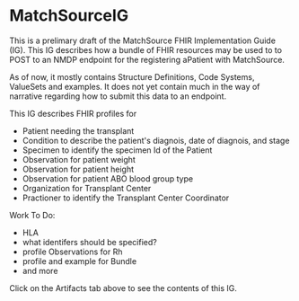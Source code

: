 # MatchSourceIG

This is a prelimary draft of the MatchSource FHIR Implementation Guide (IG).
This IG describes how a bundle of FHIR resources may be used to 
to POST to an NMDP endpoint for the registering aPatient with MatchSource.

As of now, it mostly contains Structure Definitions, Code Systems, ValueSets and examples. It does not yet contain much in
the way of narrative regarding how to submit this data to an endpoint.

This IG describes FHIR profiles for
+ Patient needing the transplant
+ Condition to describe the patient's diagnois, date of diagnois, and stage
+ Specimen to identify the specimen Id of the Patient
+ Observation for patient weight
+ Observation for patient height
+ Observation for patient ABO blood group type
+ Organization for Transplant Center
+ Practioner to identify the Transplant Center Coordinator

Work To Do:
+ HLA
+ what identifers should be specified?
+ profile Observations for Rh
+ profile and example for Bundle
+ and more

Click on the Artifacts tab above to see the contents of this IG.
